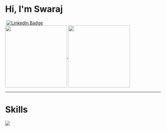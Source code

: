 <div id="badges">
  <h1>Hi, I'm Swaraj</h1>
  <img src="https://komarev.com/ghpvc/?username=Swaraj9&style=flat-square&color=blue" alt=""/>
  <a href="https://www.linkedin.com/in/swaraj-dusane-35941722b/">
    <img src="https://img.shields.io/badge/LinkedIn-blue?style=for-the-badge&logo=linkedin&logoColor=white" alt="LinkedIn Badge"/>
  </a>
</div>
<a href="https://github.com/swaraj9/github-readme-stats">
  <img height=200 align="center" src="https://github-readme-stats.vercel.app/api?username=swaraj9&theme=midnight-purple&show_icons=true\&include_all_commits=true\&border_color=7f3ace" />
</a>
<a href="https://github.com/swaraj9/convoychat">
  <img height=200 align="center" src="https://github-readme-stats.vercel.app/api/top-langs?username=swaraj9&theme=midnight-purple&layout=donut&width=320\&border_color=7f3ace" />
</a>
<hr/>
<div>
   <h1>Skills</h1>
   <img src="https://skills.thijs.gg/icons?i=html,css,js,react,firebase,nodejs,mongodb,mysql,figma,python,pytorch,azure,unity,c,git"/>
</div>
